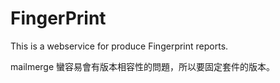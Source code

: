 # FingerPrint

This is a webservice for produce Fingerprint reports.

mailmerge 蠻容易會有版本相容性的問題，所以要固定套件的版本。